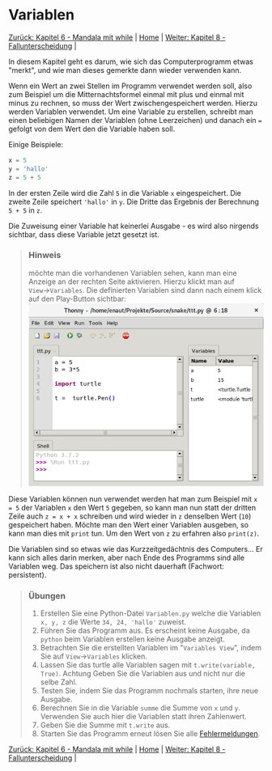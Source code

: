 # Variablen

[Zurück: Kapitel 6 - Mandala mit while](Turtlewiederholungenwhile.md) |  [Home](README.md) |  [Weiter: Kapitel 8 - Fallunterscheidung](BedingtesAusfuehren.md) | 

In diesem Kapitel geht es darum, wie sich das Computerprogramm etwas "merkt", und wie man dieses gemerkte dann wieder verwenden kann.


Wenn ein Wert an zwei Stellen im Programm verwendet werden soll, also zum Beispiel um  die Mitternachtsformel einmal mit plus und einmal mit minus zu rechnen, so muss der Wert zwischengespeichert werden. Hierzu werden Variablen verwendet. Um eine Variable zu erstellen, schreibt man einen beliebigen Namen der Variablen (ohne Leerzeichen) und danach ein `=`  gefolgt von dem Wert den die Variable haben soll.

Einige Beispiele:
```python
x = 5
y = 'hallo'
z = 5 + 5
```

In der ersten Zeile wird die Zahl `5` in die Variable `x` eingespeichert. Die zweite Zeile speichert `'hallo'` in `y`. Die Dritte das Ergebnis der Berechnung `5 + 5` in `z`.

Die Zuweisung einer Variable hat keinerlei Ausgabe - es wird also nirgends sichtbar, dass diese Variable jetzt gesetzt ist.

> ### Hinweis
> möchte man die vorhandenen Variablen sehen, kann man eine Anzeige an der rechten Seite aktivieren. Hierzu klickt man auf `View`→`Variables`. Die definierten Variablen sind dann nach einem klick auf den Play-Button sichtbar:
> ![VariablesView](img/thonnyvariables.png)

Diese Variablen können nun verwendet werden hat man zum Beispiel mit `x = 5` der Variablen `x` den Wert `5` gegeben, so kann man nun statt der dritten Zeile auch `z = x + x` schreiben und wird wieder in `z` denselben Wert (`10`) gespeichert haben. Möchte man den Wert einer Variablen ausgeben, so kann man dies mit `print` tun. Um den Wert von `z` zu erfahren also `print(z)`.

Die Variablen sind so etwas wie das Kurzzeitgedächtnis des Computers... Er kann sich alles darin merken, aber nach Ende des Programms sind alle Variablen weg. Das speichern ist also nicht dauerhaft (Fachwort: persistent).

> ### Übungen
>
>  1. Erstellen Sie eine Python-Datei `Variablen.py` welche die Variablen `x, y, z` die Werte `34, 24, 'hallo'` zuweist.
>  1. Führen Sie das Programm aus. Es erscheint keine Ausgabe, da `python` beim Variablen erstellen keine Ausgabe anzeigt.
>  5. Betrachten Sie die erstellten Variablen im "`Variables View`", indem Sie auf `View`→`Variables` klicken.
>  1. Lassen Sie das turtle alle Variablen sagen mit `t.write(variable, True)`. Achtung Geben Sie die Variablen aus und nicht nur die selbe Zahl.
>  1. Testen Sie, indem Sie das Programm nochmals starten, ihre neue Ausgabe.
>  2. Berechnen Sie in die Variable `summe` die Summe von `x` und `y`. Verwenden Sie auch hier die Variablen statt ihren Zahlenwert.
>  3. Geben Sie die Summe mit `t.write` aus.
>  4. Starten Sie das Programm erneut lösen Sie alle [Fehlermeldungen](Fehler.md).

[Zurück: Kapitel 6 - Mandala mit while](Turtlewiederholungenwhile.md) |  [Home](README.md) |  [Weiter: Kapitel 8 - Fallunterscheidung](BedingtesAusfuehren.md) | 
